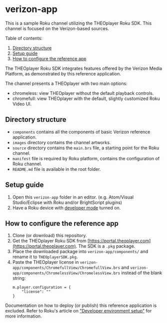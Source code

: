# verizon-app
This is a sample Roku channel utilizing the THEOplayer Roku SDK.
This channel is focused on the Verizon-based sources.

Table of contents:

1. [Directory structure](#directory-structure)
2. [Setup guide](#setup-guide)
3. [How to configure the reference app](#how-to-configure-the-reference-app)

The THEOplayer Roku SDK integrates features offered by the Verizon Media Platform, as demonstrated by this reference application.

The channel presents a THEOplayer with two main options:

 - chromeless: view THEOplayer without the default playback controls.
 - chromefull: view THEOplayer with the default, slightly customized Roku Video UI.

## Directory structure
 - `components` contains all the components of basic Verizon reference application.
 - `images` directory contains the channel artworks.
 - `source` directory contains the `main.brs` file, a starting point for the Roku channel.
 - `manifest` file is required by Roku platform, contains the configuration of Roku channel.
 - `README.md` file is available in the root folder.

## Setup guide

1. Open this `verizon-app` folder in an editor. (e.g. Atom/Visual Studio/Eclipse with Roku and/or BrightScript plugins)
2. Have a Roku device with [developer mode](https://blog.roku.com/developer/developer-setup-guide) turned on.

## How to configure the reference app
1. Clone (or download) this repository.
2. Get the THEOplayer Roku SDK from [https://portal.theoplayer.com](https://portal.theoplayer.com). The SDK is a `.pkg` package.
3. Place the downloaded package into `verizon-app/components/` and rename it to `THEOplayerSDK.pkg`.
4. Paste the THEOplayer license in `verizon-app/components/ChromefullView/ChromefullView.brs` and `verizon-app/components/ChromelessView/ChromelessView.brs` instead of the blank string:
    ```brightscript
    m.player.configuration = {
        "license": ""
    }
    ```
   
Documentation on how to deploy (or publish) this reference application is excluded. 
Refer to Roku's article on ["Developer environment setup"](https://developer.roku.com/docs/developer-program/getting-started/developer-setup.md) for more information.
